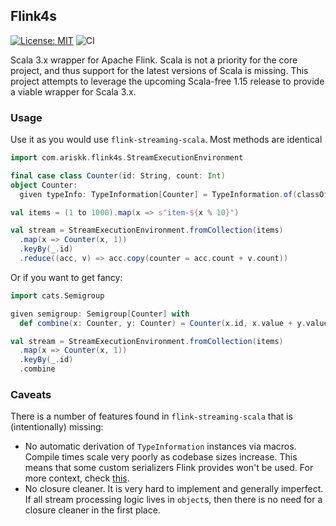 ## Flink4s

[![License: MIT](https://img.shields.io/badge/License-MIT-blue.svg)](https://github.com/ariskk/flink4s/blob/main/LICENSE)
![CI](https://github.com/ariskk/flink4s/workflows/CI/badge.svg)

Scala 3.x wrapper for Apache Flink. Scala is not a priority for the core project, and thus support for the latest versions of Scala is missing.
This project attempts to leverage the upcoming Scala-free 1.15 release to provide a viable wrapper for Scala 3.x.

### Usage

Use it as you would use `flink-streaming-scala`. Most methods are identical

```scala
import com.ariskk.flink4s.StreamExecutionEnvironment

final case class Counter(id: String, count: Int)
object Counter:
  given typeInfo: TypeInformation[Counter] = TypeInformation.of(classOf[Counter])

val items = (1 to 1000).map(x => s"item-${x % 10}")

val stream = StreamExecutionEnvironment.fromCollection(items)
  .map(x => Counter(x, 1))
  .keyBy(_.id)
  .reduce((acc, v) => acc.copy(counter = acc.count + v.count))
```

Or if you want to get fancy:

```scala
import cats.Semigroup

given semigroup: Semigroup[Counter] with
  def combine(x: Counter, y: Counter) = Counter(x.id, x.value + y.value)

val stream = StreamExecutionEnvironment.fromCollection(items)
  .map(x => Counter(x, 1))
  .keyBy(_.id)
  .combine
```

### Caveats

There is a number of features found in `flink-streaming-scala` that is (intentionally) missing:
- No automatic derivation of `TypeInformation` instances via macros. Compile times scale very poorly as codebase sizes increase.
This means that some custom serializers Flink provides won't be used. For more context, check [this](https://medium.com/drivetribe-engineering/towards-achieving-a-10x-compile-time-improvement-in-a-flink-codebase-a69596edcb50).
- No closure cleaner. It is very hard to implement and generally imperfect. If all stream processing logic lives in `object`s, then there is no need for a closure cleaner in the first place.
